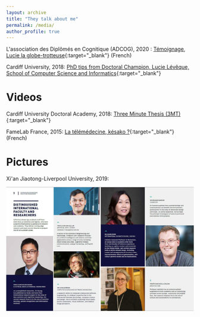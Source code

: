 ```yaml
---
layout: archive
title: "They talk about me"
permalink: /media/
author_profile: true
---
```


L'association des Diplômés en Cognitique (ADCOG), 2020 : [Témoignage, Lucie la globe-trotteuse](http://adcog.fr/blog/114-temoignage-lucie-la-globe-trotteuse){:target="_blank"} (French)

Cardiff University, 2018: [PhD tips from Doctoral Champion, Lucie Lévêque, School of Computer Science and Informatics](https://www.cardiff.ac.uk/study/postgraduate/research/student-views-and-stories/phd-tips-from-doctoral-champion,-lucie-leveque,-school-of-computer-science-and-informatics){:target="_blank"}
<br />

Videos
=====

Cardiff University Doctoral Academy, 2018: [Three Minute Thesis (3MT)](https://www.youtube.com/watch?v=9BC0X_q5pkA&t=15s&ab_channel=CardiffUniversityDoctoralAcademy){:target="_blank"}

FameLab France, 2015: [La télémédecine, késako ?](https://www.youtube.com/watch?v=tIeRykGOekU&t=20s&ab_channel=FameLabFrance){:target="_blank"} (French)
<br />

Pictures
=====

Xi'an Jiaotong-Liverpool University, 2019:
<p style="text-align:center;"><img src="/images/XJTLU.jpg" alt="XJTLU"></p>
